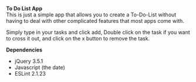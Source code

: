 __To Do List App__<br>
This is just a simple app that allows you to create a To-Do-List without having to deal with other complicated features that most apps come with.

Simply type in your tasks and click add,  Double click on the task if you want to cross it out, and click on the x button to remove the task.  

__Dependencies__<br>
* jQuery 3.5.1
* Javascript (the date)
* ESLint 2.1.23



